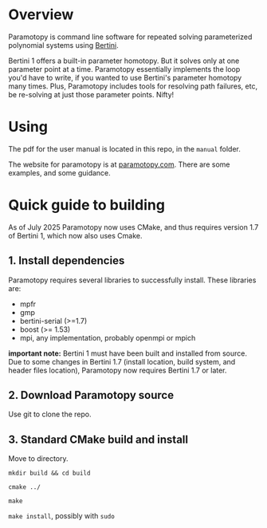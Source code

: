 # Overview

Paramotopy is command line software for repeated solving parameterized polynomial systems using [Bertini](https://bertini.nd.edu).

Bertini 1 offers a built-in parameter homotopy.  But it solves only at one parameter point at a time.  Paramotopy essentially implements the loop you'd have to write, if you wanted to use Bertini's parameter homotopy many times.  Plus, Paramotopy includes tools for resolving path failures, etc, be re-solving at just those parameter points.  Nifty!

# Using

The pdf for the user manual is located in this repo, in the `manual` folder. 

The website for paramotopy is at [paramotopy.com](https://paramotopy.com).  There are some examples, and some guidance.  


# Quick guide to building

As of July 2025 Paramotopy now uses CMake, and thus requires version 1.7 of Bertini 1, which now also uses Cmake.

## 1. Install dependencies

Paramotopy requires several libraries to successfully install.  These libraries are:

* mpfr
* gmp
* bertini-serial (>=1.7)
* boost (>= 1.53)
* mpi, any implementation, probably openmpi or mpich

**important note:** Bertini 1 must have been built and installed from source.  Due to some changes in Bertini 1.7 (install location, build system, and header files location), Paramotopy now requires Bertini 1.7 or later.

## 2. Download Paramotopy source

Use git to clone the repo.

## 3. Standard CMake build and install

Move to directory.

`mkdir build && cd build`

`cmake ../`

`make`

`make install`, possibly with `sudo`



